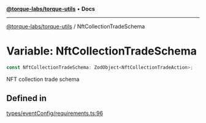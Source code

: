 [**@torque-labs/torque-utils**](../README.md) • **Docs**

***

[@torque-labs/torque-utils](../README.md) / NftCollectionTradeSchema

# Variable: NftCollectionTradeSchema

```ts
const NftCollectionTradeSchema: ZodObject<NftCollectionTradeAction>;
```

NFT collection trade schema

## Defined in

[types/eventConfig/requirements.ts:96](https://github.com/torque-labs/torque-utils/blob/fcba00c7b8994c0932484e8f489988b91291c603/types/eventConfig/requirements.ts#L96)
